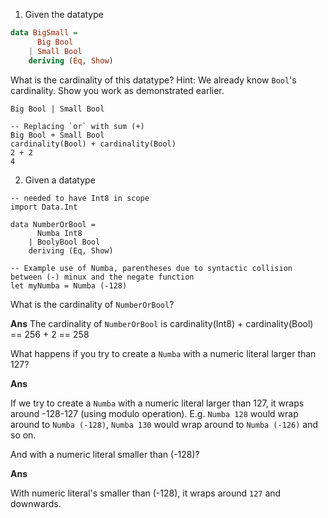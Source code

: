 1. Given the datatype
```haskell
data BigSmall =
      Big Bool
    | Small Bool
    deriving (Eq, Show)
```

What is the cardinality of this datatype? Hint: We already know `Bool`'s cardinality. Show you work as demonstrated earlier.

```
Big Bool | Small Bool

-- Replacing `or` with sum (+) 
Big Bool + Small Bool
cardinality(Bool) + cardinality(Bool)
2 + 2
4
```

2. Given a datatype
```
-- needed to have Int8 in scope
import Data.Int

data NumberOrBool = 
      Numba Int8
    | BoolyBool Bool
    deriving (Eq, Show)

-- Example use of Numba, parentheses due to syntactic collision between (-) minux and the negate function
let myNumba = Numba (-128)
```

What is the cardinality of `NumberOrBool`? 

**Ans**
The cardinality of `NumberOrBool` is cardinality(Int8) + cardinality(Bool) == 256 + 2 == 258

What happens if you try to create a `Numba` with a numeric literal larger than 127?

**Ans**

If we try to create a `Numba` with a numeric literal larger than 127, it wraps around -128-127 (using modulo operation). E.g. `Numba 128` would wrap around to `Numba (-128)`, `Numba 130` would wrap around to `Numba (-126)` and so on.

And with a numeric literal smaller than (-128)?

**Ans**

With numeric literal's smaller than (-128), it wraps around `127` and downwards.

